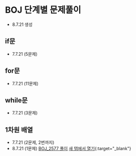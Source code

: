 # BOJ 단계별 문제풀이
* 8.7.21 생성

## if문
* 7.7.21 (5문제)

## for문
* 7.7.21 (11문제)

## while문
* 7.7.21 (3문제)

## 1차원 배열
* 7.7.21 (2문제, 2번까지)
* 8.7.21 (1문제)
[BOJ_2577 풀이](https://velog.io/@ljc8721/BOJ)
[새 탭에서 열기](https://www.google.com/){:target="_blank"}
